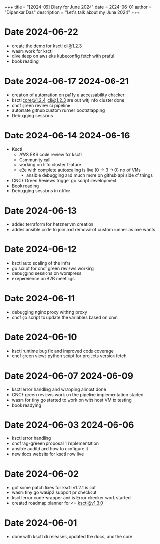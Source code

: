 +++
title = "[2024-06] Diary for June 2024"
date = 2024-06-01
author = "Dipankar Das"
description = "Let's talk about my June 2024"
+++

# Date 2024-06-22
* create the demo for ksctl cli@1.2.3
* wasm work for ksctl
* dive deep on aws eks kubeconfig fetch with praful
* book reading

# Date 2024-06-17 2024-06-21
* creation of automation on pa11y a accessability checker
* ksctl core@1.2.4, cli@1.2.3 are out witj info cluster done
* cncf green review ci pipeline
* automate github custom runner bootstrapping
* Debugging sessions

# Date 2024-06-14 2024-06-16
* Ksctl
  * AWS EKS code review for ksctl
  * Community call
  * working on Info cluster feature
  * e2e with complete autoscaling is live (0 -> 3 -> 0) no of VMs
    * ansible debugging and much more on github api side of things
* CNCF Green Reviews trigger go script development
* Book reading
* Debugging sessions in office

# Date 2024-06-13
* added terraform for hetzner vm creation
* added ansible code to join and removal of custom runner as one wants

# Date 2024-06-12
* ksctl auto scaling of the infra
* go script for cncf green reviews working
* debuggind sessions on wordpress
* exepereience on B2B meetings

# Date 2024-06-11
* debugging nginx proxy withing proxy
* cncf go script to update the variables based on cron

# Date 2024-06-10
* ksctl runtime bug fix and improved code coverage
* cncf green views python script for projects version fetch

# Date 2024-06-07 2024-06-09
* ksctl error handling and wrapping almost done
* CNCF green reviews work on the pipeline implementation started
* wasm for tiny go started to work on with host VM to testing
* book readying

# Date 2024-06-03 2024-06-06
* ksctl error handling
* cncf tag-greeen proposal 1 implementation
* ansible auditd and how to configure it
* new docs website for ksctl now live

# Date 2024-06-02
* got some patch fixes for ksctl v1.2.1 is out
* wasm tiny go wasip2 support pr checkout
* ksctl error code wrapper and is Error checker work started
* created roadmap planner for <= ksctl@v1.3.0

# Date 2024-06-01
* done with ksctl cli releases, updated the docs, and the core
